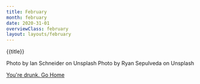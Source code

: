 ```yaml
---
title: February
month: february
date: 2020-31-01
overviewClass: february
layout: layouts/february
---
```


{{title}}

Photo by Ian Schneider on Unsplash
Photo by Ryan Sepulveda on Unsplash

[You're drunk. Go Home](/)
